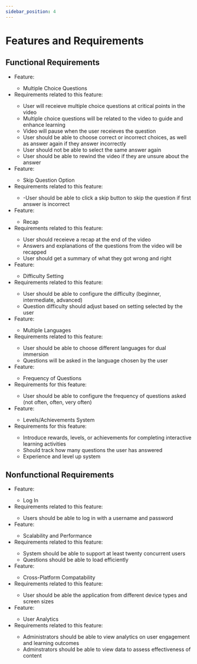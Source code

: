 ```yaml
---
sidebar_position: 4
---
```


# Features and Requirements
## Functional Requirements
<ul>
    <li>Feature:</li>
        <ul>
            <li> Multiple Choice Questions</li>
        </ul>
    <li>Requirements related to this feature:</li>
        <ul>
            <li>User will receieve multiple choice questions at critical points in the video</li>
            <li>Multiple choice questions will be related to the video to guide and enhance learning</li>
            <li>Video will pause when the user receieves the question</li>
            <li>User should be able to choose correct or incorrect choices, as well as answer again if they answer incorrectly</li>
            <li>User should not be able to select the same answer again</li>
            <li>User should be able to rewind the video if they are unsure about the answer</li>
        </ul>
    <li>Feature:</li>
        <ul>
            <li>Skip Question Option</li>
        </ul>
    <li>Requirements related to this feature:</li>
        <ul>
            <li>-User should be able to click a skip button to skip the question if first answer is incorrect </li>
        </ul>
    <li>Feature:</li>
        <ul>
            <li>Recap</li>
        </ul>
    <li>Requirements related to this feature:</li>
        <ul>
            <li>User should receieve a recap at the end of the video</li>
            <li>Answers and explanations of the questions from the video will be recapped</li> 
            <li>User should get a summary of what they got wrong and right</li>
        </ul>
    <li>Feature:</li>
        <ul>
            <li>Difficulty Setting</li>
        </ul>
    <li>Requirements related to this feature:</li>
        <ul>
            <li>User should be able to configure the difficulty (beginner, intermediate, advanced)</li>
            <li>Question difficulty should adjust based on setting selected by the user</li>
        </ul>
    <li>Feature:</li>
        <ul>
            <li>Multiple Languages</li>
        </ul>
    <li>Requirements related to this feature:</li>
        <ul>
            <li>User should be able to choose different languages for dual immersion</li>
            <li>Questions will be asked in the language chosen by the user</li>
        </ul>
    <li>Feature:</li>
        <ul>
            <li>Frequency of Questions</li>
        </ul>
    <li>Requirements for this feature:</li>
        <ul>
            <li>User should be able to configure the frequency of questions asked (not often, often, very often)</li>
        </ul>
    <li>Feature:</li>
        <ul>
            <li>Levels/Achievements System</li>
        </ul>
    <li>Requirements for this feature:</li>
        <ul>
            <li>Introduce rewards, levels, or achievements for completing interactive learning activities</li>
            <li>Should track how many questions the user has answered</li>
            <li>Experience and level up system</li>
        </ul>
</ul>

## Nonfunctional Requirements
<ul>
    <li>Feature:</li>
        <ul>
            <li>Log In</li>
        </ul>
    <li>Requirements related to this feature:</li>
        <ul>
            <li>Users should be able to log in with a username and password</li>
        </ul>
    <li>Feature:</li>
        <ul>
            <li>Scalability and Performance</li>
        </ul>
    <li>Requirements related to this feature:</li>
        <ul>
            <li>System should be able to support at least twenty concurrent users</li>
            <li>Questions should be able to load efficiently</li>
        </ul>
    <li>Feature:</li>
        <ul>
            <li>Cross-Platform Compatability</li>
        </ul>
    <li>Requirements related to this feature:</li>
        <ul>
            <li>User should be able the application from different device types and screen sizes</li>
        </ul>
    <li>Feature:</li>
        <ul>
            <li>User Analytics</li>
        </ul>
    <li>Requirements related to this feature:</li>
        <ul>
            <li>Administrators should be able to view analytics on user engagement and learning outcomes</li>
            <li>Adminstrators should be able to view data to assess effectiveness of content</li>
        </ul>
</ul>